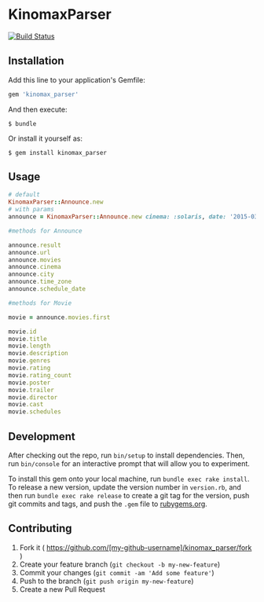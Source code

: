 # KinomaxParser

[![Build Status](https://travis-ci.org/eddiefisher/kinomax_parser.svg)](https://travis-ci.org/eddiefisher/kinomax_parser)

## Installation

Add this line to your application's Gemfile:

```ruby
gem 'kinomax_parser'
```

And then execute:

    $ bundle

Or install it yourself as:

    $ gem install kinomax_parser

## Usage

```ruby
# default
KinomaxParser::Announce.new
# with params
announce = KinomaxParser::Announce.new cinema: :solaris, date: '2015-03-13'

#methods for Announce

announce.result
announce.url
announce.movies
announce.cinema
announce.city
announce.time_zone
announce.schedule_date

#methods for Movie

movie = announce.movies.first

movie.id
movie.title
movie.length
movie.description
movie.genres
movie.rating
movie.rating_count
movie.poster
movie.trailer
movie.director
movie.cast
movie.schedules
```

## Development

After checking out the repo, run `bin/setup` to install dependencies. Then, run `bin/console` for an interactive prompt that will allow you to experiment.

To install this gem onto your local machine, run `bundle exec rake install`. To release a new version, update the version number in `version.rb`, and then run `bundle exec rake release` to create a git tag for the version, push git commits and tags, and push the `.gem` file to [rubygems.org](https://rubygems.org).

## Contributing

1. Fork it ( https://github.com/[my-github-username]/kinomax_parser/fork )
2. Create your feature branch (`git checkout -b my-new-feature`)
3. Commit your changes (`git commit -am 'Add some feature'`)
4. Push to the branch (`git push origin my-new-feature`)
5. Create a new Pull Request
